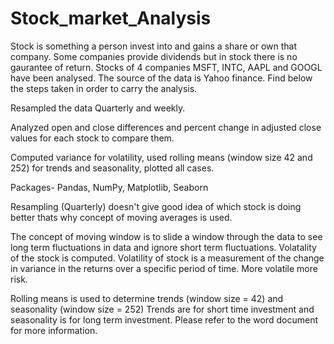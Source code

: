 # Stock_market_Analysis

Stock is something a person invest into and gains a share or own that company.
Some companies provide dividends but in stock there is no gaurantee of return.
Stocks of 4 companies MSFT, INTC, AAPL and GOOGL have been analysed.
The source of the data is Yahoo finance.
Find below the steps taken in order to carry the analysis.

Resampled the data Quarterly and weekly.

Analyzed open and close differences and percent change in adjusted close values for each stock to compare them.

Computed variance for volatility, used rolling means (window size 42 and 252) for trends and seasonality, plotted all cases.

Packages- Pandas, NumPy, Matplotlib, Seaborn

Resampling (Quarterly) doesn't give good idea of which stock is doing better thats why  concept of moving averages is used.

The concept of moving window is to slide a window through the data to see long term fluctuations in data and ignore short term fluctuations.
Volatality of the stock is computed.
Volatility of stock is a measurement of the change in variance in the returns over a specific period of time.
More volatile more risk.

Rolling means is used to determine  trends (window size = 42) and seasonality (window size = 252)
Trends are for short time investment and seasonality is for long term investment.
Please refer to the word document for more information.




